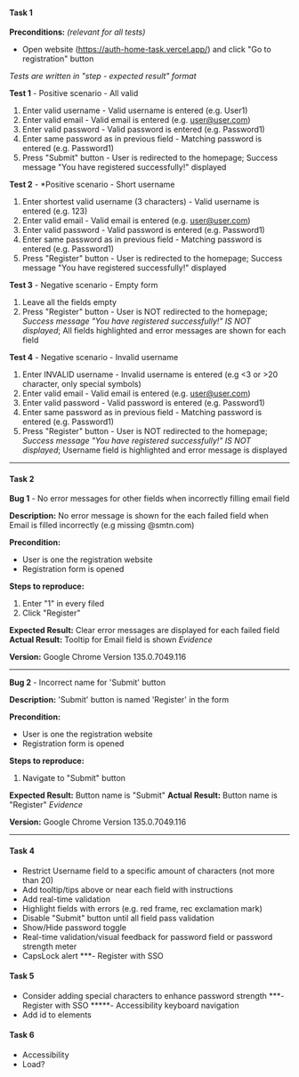 #### Task 1

**Preconditions:** *(relevant for all tests)*
- Open website (https://auth-home-task.vercel.app/) and click "Go to registration" button

*Tests are written in "step - expected result" format*

**Test 1** - Positive scenario - All valid
1. Enter valid username - Valid username is entered (e.g. User1)
2. Enter valid email - Valid email is entered (e.g. user@user.com)
3. Enter valid password - Valid password is entered (e.g. Password1)
4. Enter same password as in previous field - Matching password is entered (e.g. Password1)
5. Press "Submit" button - User is redirected to the homepage; Success message "You have registered successfully!" displayed

**Test 2** - *Positive scenario - Short username
1. Enter shortest valid username (3 characters) - Valid username is entered (e.g. 123)
2. Enter valid email - Valid email is entered (e.g. user@user.com)
3. Enter valid password - Valid password is entered (e.g. Password1)
4. Enter same password as in previous field - Matching password is entered (e.g. Password1)
5. Press "Register" button - User is redirected to the homepage; Success message "You have registered successfully!" displayed

**Test 3** - Negative scenario - Empty form
1. Leave all the fields empty
2. Press "Register" button - User is NOT redirected to the homepage; *Success message "You have registered successfully!" IS NOT displayed*; All fields highlighted and error messages are shown for each field 

**Test 4** - Negative scenario - Invalid username
1. Enter INVALID username - Invalid username is entered (e.g <3 or >20 character, only special symbols)
2. Enter valid email - Valid email is entered (e.g. user@user.com)
3. Enter valid password - Valid password is entered (e.g. Password1)
4. Enter same password as in previous field - Matching password is entered (e.g. Password1)
5. Press "Register" button - User is NOT redirected to the homepage; *Success message "You have registered successfully!" IS NOT displayed*; Username field is highlighted and error message is displayed
________________

#### Task 2

**Bug 1** - No error messages for other fields when incorrectly filling email field

**Description:** No error message is shown for the each failed field when Email is filled incorrectly (e.g missing @smtn.com)

**Precondition:**
- User is one the registration website
- Registration form is opened

**Steps to reproduce:**
1. Enter "1" in every filed
2. Click "Register"

**Expected Result:** Clear error messages are displayed for each failed field
**Actual Result:** Tooltip for Email field is shown 
*Evidence*

**Version:** Google Chrome Version 135.0.7049.116
_____________________

**Bug 2** - Incorrect name for 'Submit' button

**Description:** 'Submit' button is named 'Register' in the form

**Precondition:**
- User is one the registration website
- Registration form is opened

**Steps to reproduce:**
1. Navigate to "Submit" button
 
**Expected Result:** Button name is "Submit"
**Actual Result:** Button name is "Register"
*Evidence*

**Version:** Google Chrome Version 135.0.7049.116
_____________

#### Task 4

- Restrict Username field to a specific amount of characters (not more than 20)
- Add tooltip/tips above or near each field with instructions
- Add real-time validation
- Highlight fields with errors (e.g. red frame, rec exclamation mark)
- Disable "Submit" button until all field pass validation
- Show/Hide password toggle
- Real-time validation/visual feedback for password field or password strength meter
- CapsLock alert
***- Register with SSO

#### Task 5

- Consider adding special characters to enhance password strength
***- Register with SSO
*****- Accessibility keyboard navigation
- Add id to elements 

#### Task 6
- Accessibility
- Load?

